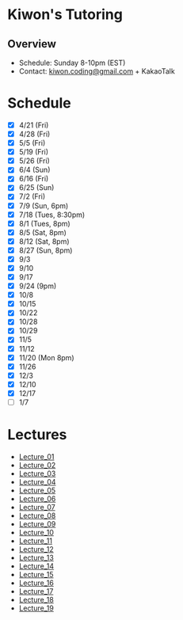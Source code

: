 # Kiwon's Tutoring
## Overview
* Schedule: Sunday 8-10pm (EST)
* Contact: kiwon.coding@gmail.com + KakaoTalk

# Schedule
- [x] 4/21 (Fri)
- [x] 4/28 (Fri)
- [x] 5/5 (Fri)
- [x] 5/19 (Fri)
- [x] 5/26 (Fri)
- [x] 6/4 (Sun)
- [x] 6/16 (Fri)
- [x] 6/25 (Sun)
- [x] 7/2 (Fri)
- [x] 7/9 (Sun, 6pm)
- [x] 7/18 (Tues, 8:30pm)
- [x] 8/1 (Tues, 8pm)
- [x] 8/5 (Sat, 8pm)
- [x] 8/12 (Sat, 8pm)
- [x] 8/27 (Sun, 8pm)
- [x] 9/3
- [x] 9/10
- [x] 9/17
- [x] 9/24 (9pm)
- [x] 10/8
- [x] 10/15
- [x] 10/22
- [x] 10/28
- [x] 10/29
- [x] 11/5
- [x] 11/12
- [x] 11/20 (Mon 8pm)
- [x] 11/26
- [x] 12/3
- [x] 12/10
- [x] 12/17
- [ ] 1/7

# Lectures
* [Lecture_01](lectures/lecture_01.md)
* [Lecture_02](lectures/lecture_02.md)
* [Lecture_03](lectures/lecture_03.md)
* [Lecture_04](lectures/lecture_04.md)
* [Lecture_05](lectures/lecture_05.md)
* [Lecture_06](lectures/lecture_06.md)
* [Lecture_07](lectures/lecture_07.md)
* [Lecture_08](lectures/lecture_08.md)
* [Lecture_09](lectures/lecture_09.md)
* [Lecture_10](lectures/lecture_10.md)
* [Lecture_11](lectures/lecture_11.md)
* [Lecture_12](lectures/lecture_12.md)
* [Lecture_13](lectures/lecture_13.md)
* [Lecture_14](lectures/lecture_14.md)
* [Lecture_15](lectures/lecture_15.md)
* [Lecture_16](lectures/lecture_16.md)
* [Lecture_17](lectures/lecture_17.md)
* [Lecture_18](lectures/lecture_18.md)
* [Lecture_19](lectures/lecture_19.md)
